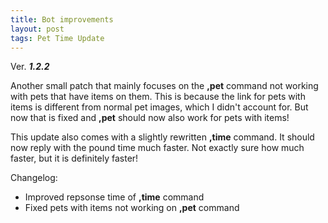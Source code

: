 ```yaml
---
title: Bot improvements
layout: post
tags: Pet Time Update
---
```

Ver. ***1.2.2***

Another small patch that mainly focuses on the **,pet** command not working with pets that have items on them. This is because the link for pets with items is different from normal pet images, which I didn't account for. But now that is fixed and **,pet** should now also work for pets with items!

This update also comes with a slightly rewritten **,time** command. It should now reply with the pound time much faster. Not exactly sure how much faster, but it is definitely faster!

Changelog:
* Improved repsonse time of **,time** command
* Fixed pets with items not working on **,pet** command
